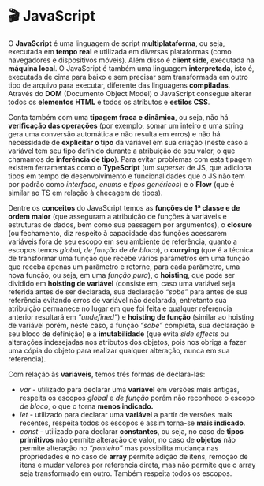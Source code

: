 # :clapper: JavaScript



O **JavaScript** é uma linguagem de script **multiplataforma**, ou seja, executada em **tempo real** e utilizada em diversas plataformas (como navegadores e dispositivos móveis). Além disso é **client side**, executada na **máquina local**. O JavaScript é também uma linguagem **interpretada**, isto é, executada de cima para baixo e sem precisar sem transformada em outro tipo de arquivo para executar, diferente das linguagens **compiladas**. Através do **DOM** (Documento Object Model) o JavaScript consegue alterar todos os **elementos HTML** e todos os atributos e **estilos CSS**. 

Conta também com uma **tipagem fraca e dinâmica**, ou seja, não há **verificação das operações** (por exemplo, somar um inteiro e uma string gera uma conversão automática e não resulta em erros) e não há necessidade de **explicitar o tipo** da variável em sua criação (neste caso a variável tem seu tipo definido durante a atribuição de seu valor, o que chamamos de **inferência de tipo**). Para evitar problemas com esta tipagem existem ferramentas como o **TypeScript** (um  _superset_ de JS, que adiciona tipos em tempo de desenvolvimento e funcionalidades que o JS não tem por padrão como _interface_, _enums_ e _tipos genéricos_) e o **Flow** (que é similar ao TS em relação à checagem de tipos).

Dentre os **conceitos** do JavaScript temos as **funções de 1ª classe e de ordem maior** (que asseguram a atribuição de funções à variáveis e estruturas de dados, bem como sua passagem por argumentos), o **closure** (ou fechamento, diz respeito à capacidade das funções acessarem variáveis fora de seu escopo em seu ambiente de referência, quanto a escopos temos _global_, _de função_ de _de bloco_), o **currying** (que é a técnica de transformar uma função que recebe vários parâmetros em uma função que receba apenas um parâmetro e retorne, para cada parâmetro, uma nova função, ou seja, em uma _função pura_), o **hoisting**, que pode ser dividido em **hoisting de variável** (consiste em, caso uma variável seja referida antes de ser declarada, sua declaração _“sobe”_ para antes de sua referência evitando erros de variável não declarada, entretanto sua atribuição permanece no lugar em que foi feita e qualquer referencia anterior resultará em _“undefined”_) e **hoisting de função** (similar ao hoisting de variável porém, neste caso, a função _“sobe”_ completa, sua declaração e seu bloco de definição) e a **imutabilidade** (que evita _side effects_ ou alterações indesejadas nos atributos dos objetos, pois nos obriga a fazer uma cópia do objeto para realizar qualquer alteração, nunca em sua referencia).

Com relação às **variáveis**, temos três formas de declara-las:

- _var_ - utilizado para declarar uma **variável** em versões mais antigas, respeita os escopos _global_ e _de função_ porém não reconhece o escopo _de bloco_, o que o torna **menos indicado.** 
- _let_ - utilizado para declarar uma **variável** a partir de versões mais recentes, respeita todos os escopos e assim torna-se **mais indicado**.
- _const_ - utilizado para declarar **constantes**, ou seja, no caso de **tipos primitivos** não permite alteração de valor, no caso de **objetos** não permite alteração no _“ponteiro”_ mas possibilita mudança nas propriedades e no caso de **array** permite adição de itens, remoção de itens e mudar valores por referencia direta, mas não permite que o array seja transformado em outro. Também respeita todos os escopos.




